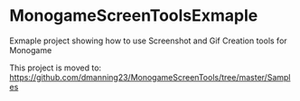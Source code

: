 # MonogameScreenToolsExmaple
Exmaple project showing how to use Screenshot and Gif Creation tools for Monogame

This project is moved to:
https://github.com/dmanning23/MonogameScreenTools/tree/master/Samples
